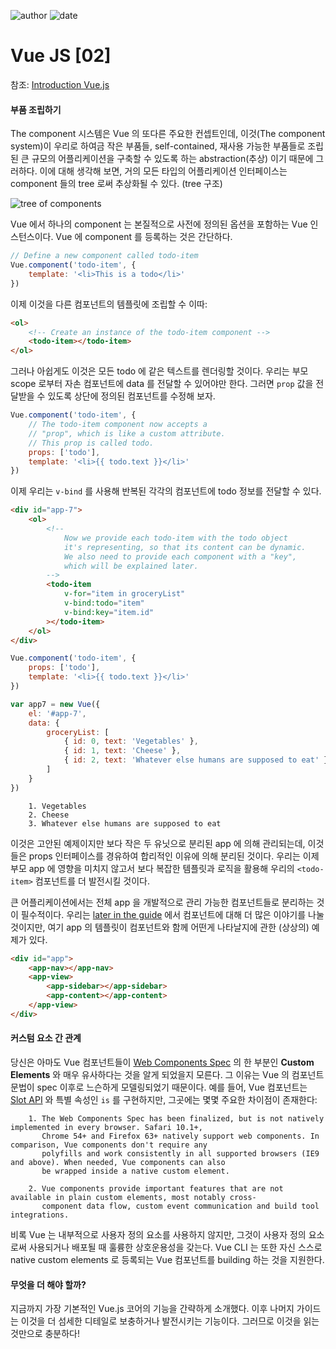 
![author](https://img.shields.io/badge/author-daesungRa-lightgray.svg?style=flat-square)
![date](https://img.shields.io/badge/date-190901-lightgray.svg?style=flat-square)

# Vue JS [02]

참조: [Introduction Vue.js](https://vuejs.org/v2/guide/)

#### 부품 조립하기

The component 시스템은 Vue 의 또다른 주요한 컨셉트인데,
이것(The component system)이 우리로 하여금 작은 부품들, self-contained, 재사용 가능한 부품들로 조립된 큰 규모의 어플리케이션을
구축할 수 있도록 하는 abstraction(추상) 이기 때문에 그러하다.
이에 대해 생각해 보면, 거의 모든 타입의 어플리케이션 인터페이스는 component 들의 tree 로써 추상화될 수 있다. (tree 구조)

![tree of components](https://vuejs.org/images/components.png)

Vue 에서 하나의 component 는 본질적으로 사전에 정의된 옵션을 포함하는 Vue 인스턴스이다.
Vue 에 component 를 등록하는 것은 간단하다.

```javascript
// Define a new component called todo-item
Vue.component('todo-item', {
    template: '<li>This is a todo</li>'
})
```

이제 이것을 다른 컴포넌트의 템플릿에 조립할 수 이따:

```html
<ol>
    <!-- Create an instance of the todo-item component -->
    <todo-item></todo-item>
</ol>
```

그러나 아쉽게도 이것은 모든 todo 에 같은 텍스트를 렌더링할 것이다.
우리는 부모 scope 로부터 자손 컴포넌트에 data 를 전달할 수 있어야만 한다.
그러면 ```prop``` 값을 전달받을 수 있도록 상단에 정의된 컴포넌트를 수정해 보자.

```javascript
Vue.component('todo-item', {
    // The todo-item component now accepts a
    // "prop", which is like a custom attribute.
    // This prop is called todo.
    props: ['todo'],
    template: '<li>{{ todo.text }}</li>'
})
```

이제 우리는 ```v-bind``` 를 사용해 반복된 각각의 컴포넌트에 todo 정보를 전달할 수 있다.

```html
<div id="app-7">
    <ol>
        <!--
            Now we provide each todo-item with the todo object
            it's representing, so that its content can be dynamic.
            We also need to provide each component with a "key",
            which will be explained later.
        -->
        <todo-item
            v-for="item in groceryList"
            v-bind:todo="item"
            v-bind:key="item.id"
        ></todo-item>
    </ol>
</div>
```

```javascript
Vue.component('todo-item', {
    props: ['todo'],
    template: '<li>{{ todo.text }}</li>'
})

var app7 = new Vue({
    el: '#app-7',
    data: {
        groceryList: [
            { id: 0, text: 'Vegetables' },
            { id: 1, text: 'Cheese' },
            { id: 2, text: 'Whatever else humans are supposed to eat' },
        ]
    }
})
```

```text
    1. Vegetables
    2. Cheese
    3. Whatever else humans are supposed to eat
```

이것은 고안된 예제이지만 보다 작은 두 유닛으로 분리된 app 에 의해 관리되는데,
이것들은 props 인터페이스를 경유하여 합리적인 이유에 의해 분리된 것이다.
우리는 이제 부모 app 에 영향을 미치지 않고서 보다 복잡한 템플릿과 로직을 활용해 우리의 ```<todo-item>``` 컴포넌트를 더 발전시킬 것이다.

큰 어플리케이션에서는 전체 app 을 개발적으로 관리 가능한 컴포넌트들로 분리하는 것이 필수적이다.
우리는 [later in the guide](https://vuejs.org/v2/guide/components.html) 에서 컴포넌트에 대해 더 많은 이야기를 나눌 것이지만,
여기 app 의 템플릿이 컴포넌트와 함께 어떤게 나타날지에 관한 (상상의) 예제가 있다.

```html
<div id="app">
    <app-nav></app-nav>
    <app-view>
        <app-sidebar></app-sidebar>
        <app-content></app-content>
    </app-view>
</div>
```

#### 커스텀 요소 간 관계

당신은 아마도 Vue 컴포넌트들이 [Web Components Spec](https://www.w3.org/wiki/WebComponents/) 의 한 부분인 **Custom Elements** 와 매우 유사하다는 것을 알게 되었을지 모른다.
그 이유는 Vue 의 컴포넌트 문법이 spec 이후로 느슨하게 모델링되었기 때문이다.
예를 들어, Vue 컴포넌트는 [Slot API](https://github.com/w3c/webcomponents/blob/gh-pages/proposals/Slots-Proposal.md) 와 특별 속성인 ```is``` 를 구현하지만,
그곳에는 몇몇 주요한 차이점이 존재한다:

```text
    1. The Web Components Spec has been finalized, but is not natively implemented in every browser. Safari 10.1+,
       Chrome 54+ and Firefox 63+ natively support web components. In comparison, Vue components don't require any
       polyfills and work consistently in all supported browsers (IE9 and above). When needed, Vue components can also
       be wrapped inside a native custom element.
    
    2. Vue components provide important features that are not available in plain custom elements, most notably cross-
       component data flow, custom event communication and build tool integrations.
```

비록 Vue 는 내부적으로 사용자 정의 요소를 사용하지 않지만, 그것이 사용자 정의 요소로써 사용되거나 배포될 때 훌륭한 상호운용성을 갖는다.
Vue CLI 는 또한 자신 스스로 native custom elements 로 등록되는 Vue 컴포넌트를 building 하는 것을 지원한다.

#### 무엇을 더 해야 할까?

지금까지 가장 기본적인 Vue.js 코어의 기능을 간략하게 소개했다.
이후 나머지 가이드는 이것을 더 섬세한 디테일로 보충하거나 발전시키는 기능이다.
그러므로 이것을 읽는 것만으로 충분하다!
